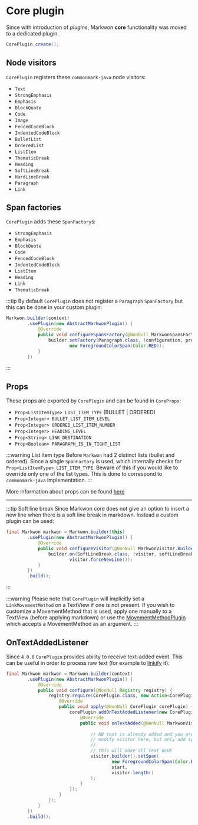 # Core plugin <Badge text="3.0.0" />

Since <Badge text="3.0.0" /> with introduction of _plugins_, Markwon
**core** functionality was moved to a dedicated plugin.

```java
CorePlugin.create();
```

## Node visitors

`CorePlugin` registers these `commonmark-java` node visitors:
* `Text`
* `StrongEmphasis`
* `Emphasis`
* `BlockQuote`
* `Code`
* `Image`
* `FencedCodeBlock`
* `IndentedCodeBlock`
* `BulletList`
* `OrderedList`
* `ListItem`
* `ThematicBreak`
* `Heading`
* `SoftLineBreak`
* `HardLineBreak`
* `Paragraph`
* `Link`

## Span factories

`CorePlugin` adds these `SpanFactory`s:
* `StrongEmphasis`
* `Emphasis`
* `BlockQuote`
* `Code`
* `FencedCodeBlock`
* `IndentedCodeBlock`
* `ListItem`
* `Heading`
* `Link`
* `ThematicBreak`


:::tip
By default `CorePlugin` does not register a `Paragraph` `SpanFactory` but
this can be done in your custom plugin:

```java
Markwon.builder(context)
        .usePlugin(new AbstractMarkwonPlugin() {
            @Override
            public void configureSpansFactory(@NonNull MarkwonSpansFactory.Builder builder) {
                builder.setFactory(Paragraph.class, (configuration, props) -> 
                        new ForegroundColorSpan(Color.RED));
            }
        })
```
:::

## Props
These props are exported by `CorePlugin` and can be found in `CoreProps`:
* `Prop<ListItemType> LIST_ITEM_TYPE` (BULLET | ORDERED)
* `Prop<Integer> BULLET_LIST_ITEM_LEVEL`
* `Prop<Integer> ORDERED_LIST_ITEM_NUMBER`
* `Prop<Integer> HEADING_LEVEL`
* `Prop<String> LINK_DESTINATION`
* `Prop<Boolean> PARAGRAPH_IS_IN_TIGHT_LIST`

:::warning List item type
Before <Badge text="3.0.0" /> `Markwon` had 2 distinct lists (bullet and ordered). 
Since <Badge text="3.0.0" /> a single `SpanFactory` is used, which internally checks 
for `Prop<ListItemType> LIST_ITEM_TYPE`.
Beware of this if you would like to override only one of the list types. This is
done to correspond to `commonmark-java` implementation.
:::

More information about props can be found [here](/docs/v4/core/render-props.md)

---

:::tip Soft line break
Since <Badge text="3.0.0" /> Markwon core does not give an option to
insert a new line when there is a soft line break in markdown. Instead a
custom plugin can be used:

```java
final Markwon markwon = Markwon.builder(this)
        .usePlugin(new AbstractMarkwonPlugin() {
            @Override
            public void configureVisitor(@NonNull MarkwonVisitor.Builder builder) {
                builder.on(SoftLineBreak.class, (visitor, softLineBreak) ->
                        visitor.forceNewLine());
            }
        })
        .build();
```
:::

:::warning
Please note that `CorePlugin` will implicitly set a `LinkMovementMethod` on a TextView
if one is not present. If you wish to customize a MovementMethod that is used, apply
one manually to a TextView (before applying markdown) or use the [MovementMethodPlugin](/docs/v4/core/movement-method-plugin.md)
which accepts a MovementMethod as an argument.
:::

## OnTextAddedListener <Badge text="4.0.0"/>

Since `4.0.0` `CorePlugin` provides ability to receive text-added event. This can
be useful in order to process raw text (for example to [linkify](/docs/v4/linkify/) it):

```java
final Markwon markwon = Markwon.builder(context)
        .usePlugin(new AbstractMarkwonPlugin() {
            @Override
            public void configure(@NonNull Registry registry) {
                registry.require(CorePlugin.class, new Action<CorePlugin>() {
                    @Override
                    public void apply(@NonNull CorePlugin corePlugin) {
                        corePlugin.addOnTextAddedListener(new CorePlugin.OnTextAddedListener() {
                            @Override
                            public void onTextAdded(@NonNull MarkwonVisitor visitor, @NonNull String text, int start) {
                                
                                // NB text is already added and you are __strongly__ adviced not to
                                // modify visitor here, but only add spans
                                //
                                // this will make all text BLUE
                                visitor.builder().setSpan(
                                        new ForegroundColorSpan(Color.BLUE),
                                        start,
                                        visitor.length()
                                );
                            }
                        });
                    }
                });
            }
        })
        .build();
```